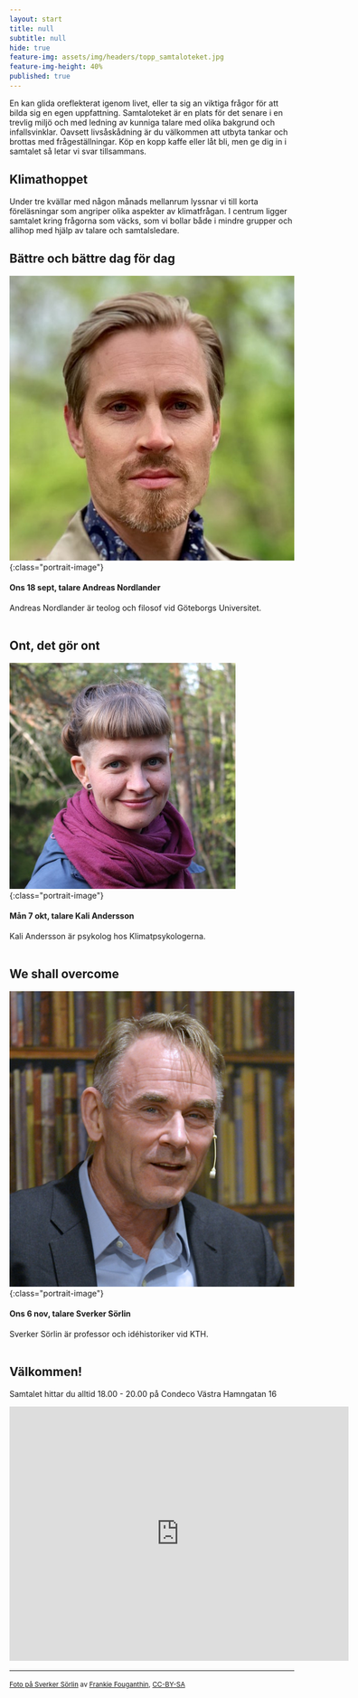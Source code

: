 ```yaml
---
layout: start
title: null
subtitle: null
hide: true
feature-img: assets/img/headers/topp_samtaloteket.jpg
feature-img-height: 40%
published: true
---
```


En kan glida oreflekterat igenom livet, eller ta sig an viktiga
frågor för att bilda sig en egen uppfattning. Samtaloteket är en plats för det
senare i en trevlig miljö och med ledning av kunniga talare med olika bakgrund
och infallsvinklar. Oavsett livsåskådning är du välkommen att utbyta tankar
och brottas med frågeställningar. Köp en kopp kaffe eller låt bli, men ge dig
in i samtalet så letar vi svar tillsammans.


## Klimathoppet
Under tre kvällar med någon månads mellanrum lyssnar vi till korta
föreläsningar som angriper olika aspekter av klimatfrågan. I centrum
ligger samtalet kring frågorna som väcks, som vi bollar både i mindre grupper
och allihop med hjälp av talare och samtalsledare.

## Bättre och bättre dag för dag
![Andreas Nordlander](assets/img/speakers/andreas_nordlander.jpg 'Andreas Nordlander'){:class="portrait-image"}
#### Ons 18 sept, talare Andreas Nordlander
Andreas Nordlander är teolog och filosof vid Göteborgs Universitet.
<br />
<br />

## Ont, det gör ont
![Kali Andersson](assets/img/speakers/karin_kali_andersson.JPG 'Kali Andersson'){:class="portrait-image"}
#### Mån 7 okt, talare Kali Andersson
Kali Andersson är psykolog hos Klimatpsykologerna.
<br />
<br />

## We shall overcome
![Sverker Sörlin](assets/img/speakers/sverker_sorlin.jpg 'Sverker Sörlin, foto av Frankie Fouganthin, CC BY-SA 4.0'){:class="portrait-image"}
#### Ons 6 nov, talare Sverker Sörlin
Sverker Sörlin är professor och idéhistoriker vid KTH.
<br />
<br />

## Välkommen!
Samtalet hittar du alltid 18.00 - 20.00 på Condeco Västra Hamngatan 16

<iframe src="https://www.google.com/maps/embed?pb=!1m18!1m12!1m3!1d2131.74625292261!2d11.962074615899875!3d57.70378074731207!2m3!1f0!2f0!3f0!3m2!1i1024!2i768!4f13.1!3m3!1m2!1s0x464ff36600d77e59%3A0x22e24f69307e2985!2sCondeco+V%C3%A4stra+Hamngatan!5e0!3m2!1ssv!2sse!4v1532376020924" width="600" height="450" frameborder="0" style="border:0" allowfullscreen></iframe>

---

<small><a href="https://commons.wikimedia.org/wiki/File:Sverker_S%C3%B6rlin_dec_2014.jpg">Foto på Sverker Sörlin</a> av <a href="https://commons.wikimedia.org/wiki/User:FrankieF">Frankie Fouganthin</a>, <a href="https://creativecommons.org/licenses/by-sa/4.0/deed.sv">CC-BY-SA</a></small><br />
